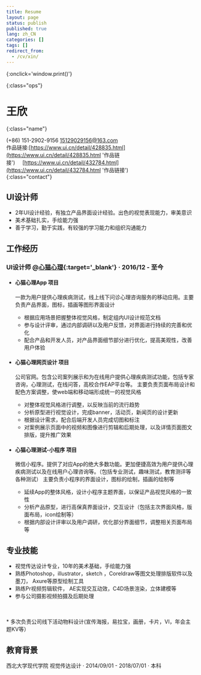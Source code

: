 ```yaml
---
title: Resume
layout: page
status: publish
published: true
lang: zh_CN
categories: []
tags: []
redirect_from:
  - /cv/xin/
---
```


<link href="/assets/css/resume.css" rel="stylesheet" />
<style type="text/css">
.post-content {
	font-family: 'PingFang SC', 'Hiragino Sans GB',
		'Microsoft YaHei',
		'WenQuanYi Micro Hei',
		'Helvetica Neue', Helvetica, Arial, sans-serif;
}

.post-content h4 {
	font-size: 16px;
	margin-bottom: 5px;
}

ul.proj-list {
	margin: 0;
	list-style: none;
}

ul.proj-list > li > ul {
	margin-left: 30px;
	list-style: initial;
}
</style>

[<i class="fa fa-language"></i>](/resume/ '英文简历')
[<i class="fa fa-print"></i>](# '打印简历'){:onclick='window.print()'}
<!--
[<i class="fa fa-download"></i>](/assets/resume.pdf '下载简历')
-->
{:class="ops"}

# 王欣
{:class="name"}

<i class="fa fa-fw fa-phone"></i> (+86) 151-2902-9156
<i class="fa fa-fw fa-envelope-o"></i> [15129029156@163.com](mailto:15129029156@163.com)
<br/>
<i class="fa fa-fw fa-globe"></i> 作品链接:[https://www.ui.cn/detail/428835.html](https://www.ui.cn/detail/428835.html '作品链接')&nbsp;&nbsp;&nbsp;&nbsp;&nbsp;[https://www.ui.cn/detail/432784.html](https://www.ui.cn/detail/432784.html '作品链接')
<br/>
{:class="contact"}

## UI设计师

* 2年UI设计经验，有独立产品界面设计经验。出色的视觉表现能力，审美意识
* 美术基础扎实，手绘能力强
* 善于学习，勤于实践，有较强的学习能力和组织沟通能力

## 工作经历

### UI设计师 @[心猫心理](https://www.120xinmao.com){:target='_blank'} &middot; 2016/12 - 至今
* #### 心猫心理App 项目

	 一款为用户提供心理疾病测试，线上线下问诊心理咨询服务的移动应用。主要负责产品界面，图标，插画等图形界面设计

  * 根据应用场景把握整体视觉风格，制定组内UI设计规范文档
  * 参与设计评审，通过内部调研以及用户反馈，对界面进行持续的完善和优化
  * 配合产品和开发人员，对产品界面细节部分进行优化，提高美观性，改善用户体验

* #### 心猫心理网页设计 项目

	公司官网。包含公司案列展示和为在线用户提供心理疾病测试功能，包括专家咨询，心理测试，在线问答，高校合作EAP平台等。
主要负责页面布局设计和配色方案调整，使web端和移动端形成统一的视觉风格
	
  * 对整体视觉风格进行调整，以反映当前的流行趋势
  * 分析原型进行视觉设计，完成banner，活动页，新闻页的设计更新
  * 根据设计需求，配合后端开发人员完成切图和标注
  * 对案例展示页面中的视频和图像进行剪辑和后期处理，以及详情页面图文排版，提升推广效果

* #### 心猫心理测试-小程序 项目

	微信小程序。提供了对应App的绝大多数功能。更加便捷高效为用户提供心理疾病测试以及在线用户心理咨询等。（包括专业测试，趣味测试，教育测评等各种测试）
主要负责小程序的界面设计，图标的绘制，插画的绘制等
	
  * 延续App的整体风格，设计小程序主题界面，以保证产品视觉风格的一致性
  * 分析产品原型，进行高保真界面设计，交互设计（包括主次界面风格，版面布局，icon绘制等）
  * 根据内部设计评审以及用户调研，优化部分界面细节，调整相关页面布局等 

## 专业技能

 * 视觉传达设计专业，10年的美术基础，手绘能力强
 * 熟练Photoshop，illustrator，sketch ，Coreldraw等图文处理排版软件以及墨刀， Axure等原型绘制工具
 * 熟练Pr视频剪辑软件， AE实现交互动效，C4D场景渲染，立体建模等
 * 参与公司摄影视频拍摄及后期处理
 <br/>
 <br/>
 * 多次负责公司线下活动物料设计(宣传海报，易拉宝，画册，卡片，VI，年会主题KV等）


## 教育背景

西北大学现代学院  视觉传达设计 
&middot; 2014/09/01 - 2018/07/01 &middot; 本科
